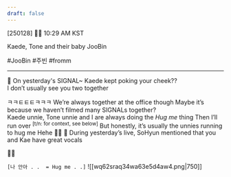 ```yaml
---
draft: false
---
```



[250128] 🐣💭 10:29 AM KST

Kaede, Tone and their baby JooBin  


#JooBin #주빈  #fromm
____

🫧 On yesterday's SIGNAL~ Kaede kept poking your cheek??  
I don’t usually see you two together

ㅋㅋㅌㅌㅌㅋㅋㅋ
We’re always together at the office though
Maybe it’s because we haven’t filmed many SIGNALs together?  
Kaede unnie, Tone unnie and I are always doing the *Hug me* thing 
Then I’ll run over <sup>[t/n: for context, see below]</sup>
But honestly, it’s usually the unnies running to hug me
Hehe 
🤍✨
🫧 During yesterday’s live, SoHyun mentioned that you and Kae have great vocals

🥺🤍


`[나 안아 . .  = Hug me . .]`
![[wq62sraq34wa63e5d4aw4.png|750]]
